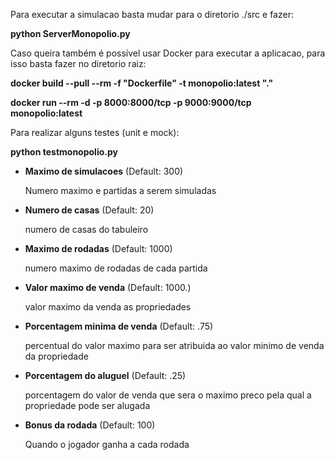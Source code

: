

Para executar a simulacao basta mudar para o diretorio ./src e fazer:

**python ServerMonopolio.py**

Caso queira também é possível usar Docker para executar a aplicacao, para isso basta fazer no diretorio raiz:

**docker build --pull --rm -f "Dockerfile" -t monopolio:latest "."**

**docker run --rm -d  -p 8000:8000/tcp -p 9000:9000/tcp monopolio:latest**

Para realizar alguns testes (unit e mock):

**python testmonopolio.py**

* **Maximo de simulacoes** (Default: 300)

    Numero maximo e partidas a serem simuladas

* **Numero de casas** (Default: 20)

    numero de casas do tabuleiro

* **Maximo de rodadas** (Default: 1000)

    numero maximo de rodadas de cada partida

* **Valor maximo de venda** (Default: 1000.)

    valor maximo da venda as propriedades

* **Porcentagem minima de venda** (Default: .75)

    percentual do valor maximo para ser atribuida ao valor minimo de venda da propriedade

* **Porcentagem do aluguel** (Default: .25)

    porcentagem do valor de venda que sera o maximo preco pela qual a propriedade pode ser alugada

* **Bonus da rodada** (Default: 100)

    Quando o jogador ganha a cada rodada

